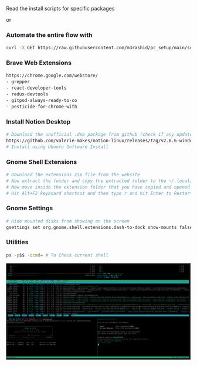 Read the install scripts for specific packages

or

### Automate the entire flow with
```bash
curl -X GET https://raw.githubusercontent.com/m3rashid/pc_setup/main/scripts/init.sh | bash
```

### Brave Web Extensions

```bash
https://chrome.google.com/webstore/
- grepper
- react-developer-tools
- redux-devtools
- gitpod-always-ready-to-co
- pesticide-for-chrome-with
```

### Install Notion Desktop

```bash
# Download the unofficial .deb package from github (check if any update available, download the latest build)
https://github.com/valerie-makes/notion-linux/releases/tag/v2.0.6-windows
# Install using Ubuntu Software Install
```

### Gnome Shell Extensions

```bash
# Download the extensions zip file from the website
# Now extract the folder and copy the extracted folder to the ~/.local/share/gnome-shell/extensions directory.
# Now move inside the extension folder that you have copied and opened the metadata.json file. Locate uuid (unique identifier) entry in the metadata.json file and note down its value. Now rename the extension folder to this uuid value.
# Hit Alt+F2 keyboard shortcut and then type r and hit Enter to Restart the Gnome Shell
```

### Gnome Settings

```bash
# Hide mounted disks from showing on the screen
gsettings set org.gnome.shell.extensions.dash-to-dock show-mounts false
```

### Utilities

```bash
ps -p$$ -ocmd= # To Check current shell
```
![](./images/tmux.png)

